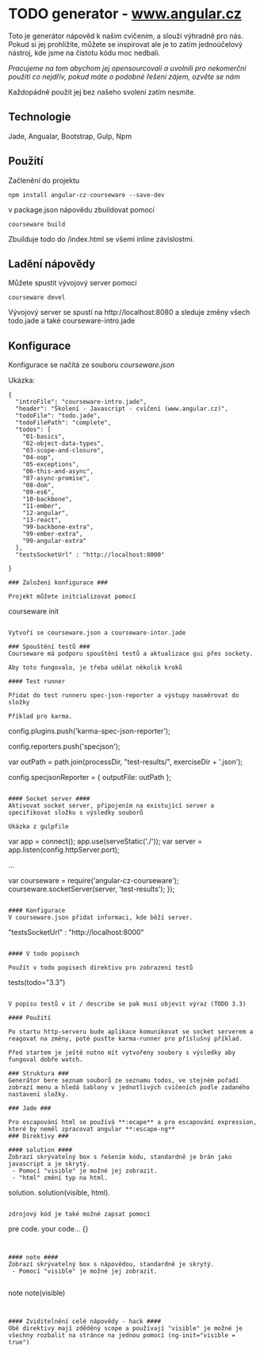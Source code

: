 #  TODO generator - www.angular.cz #

Toto je generátor nápověd k našim cvičením, a slouží výhradně pro nás. Pokud si jej prohlížíte, můžete se inspirovat ale je to zatím jednoúčelový nástroj, kde jsme na čistotu kódu moc nedbali.

*Pracujeme na tom abychom jej opensourcovali a uvolnili pro nekomerční použití co nejdřív, pokud máte o podobné řešení zájem, ozvěte se nám*

Každopádně použít jej bez našeho svolení zatím nesmíte.

## Technologie ##

Jade, Angualar, Bootstrap, Gulp, Npm

## Použití ##

Začlenění do projektu
``` 
npm install angular-cz-courseware --save-dev
```

v package.json nápovědu zbuildovat pomocí

```
courseware build
```

Zbuilduje todo do /index.html se všemi inline závislostmi.

## Ladění nápovědy ##

Můžete spustit vývojový server pomocí

```
courseware devel
```

Vývojový server se spustí na http://localhost:8080 a sleduje změny všech todo.jade a také courseware-intro.jade

## Konfigurace ##

Konfigurace se načítá ze souboru *courseware.json*

Ukázka:

```
{
  "introFile": "courseware-intro.jade",
  "header": "Školení - Javascript - cvičení (www.angular.cz)",
  "todoFile": "todo.jade",
  "todoFilePath": "complete",
  "todos": [
    "01-basics",
    "02-object-data-types",
    "03-scope-and-closure",
    "04-oop",
    "05-exceptions",
    "06-this-and-async",
    "07-async-promise",
    "08-dom",
    "09-es6",
    "10-backbone",
    "11-ember",
    "12-angular",
    "13-react",
    "99-backbone-extra",
    "99-ember-extra",
    "99-angular-extra"
  ],
  "testsSocketUrl" : "http://localhost:8000"

}

### Založení konfigurace ###

Projekt můžete initcializovat pomocí

```
courseware init
```

Vytvoří se courseware.json a courseware-intor.jade

### Spouštění testů ###
Courseware má podporu spouštění testů a aktualizace gui přes sockety.

Aby toto fungovalo, je třeba udělat několik kroků

#### Test runner

Přidat do test runneru spec-json-reporter a výstupy nasměrovat do složky

Příklad pro karma.

```
  config.plugins.push('karma-spec-json-reporter');

  config.reporters.push('specjson');

  var outPath = path.join(processDir, "test-results/", exerciseDir + '.json');

  config.specjsonReporter = {
    outputFile: outPath
  };
```

#### Socket server ####
Aktivovat socket server, připojením na existující server a specifikovat složku s výsledky souborů

Ukázka z gulpfile
```
  var app = connect();
  app.use(serveStatic('./'));
  var server = app.listen(config.httpServer.port);

  ...

  var courseware = require('angular-cz-courseware');
  courseware.socketServer(server, 'test-results');
});
```

#### Konfigurace
V courseware.json přidat informaci, kde běží server.

```
  "testsSocketUrl" : "http://localhost:8000"
```

#### V todo popisech

Použít v todo popisech direktivu pro zobrazení testů

```
tests(todo="3.3")
```

V popisu testů v it / describe se pak musí objevit výraz (TODO 3.3)

#### Použití

Po startu http-serveru bude aplikace komunikovat se socket serverem a reagovat na změny, poté pusťte karma-runner pro příslušný příklad.

Před startem je ještě nutno mít vytvořeny soubory s výsledky aby fungoval dobře watch. 

### Struktura ###
Generátor bere seznam souborů ze seznamu todos, ve stejném pořadí zobrazí menu a hledá šablony v jednotlivých cvičeních podle zadaného nastavení složky.

### Jade ###

Pro escapování html se používá **:ecape** a pro escapování expression, které by neměl zpracovat angular **:escape-ng**
### Direktivy ###

#### solution ####
Zobrazí skrývatelný box s řešením kódu, standardně je brán jako javascript a je skrytý. 
 - Pomocí "visible" je možné jej zobrazit. 
 - "html" změní typ na html.

```
solution.
solution(visible, html).
```

zdrojový kód je také možné zapsat pomocí

```
pre
  code.
    your code... {}
```


#### note ####
Zobrazí skrývatelný box s nápovědou, standardně je skrytý. 
 - Pomocí "visible" je možné jej zobrazit. 


```
note
note(visible)
```


#### Zviditelnění celé nápovědy - hack ####
Obě direktivy mají zděděný scope a používají "visible" je možné je všechny rozbalit na stránce na jednou pomocí (ng-init="visible = true")


